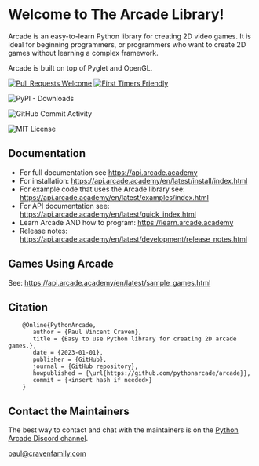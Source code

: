 # Welcome to The Arcade Library!

Arcade is an easy-to-learn Python library for creating 2D video games.
It is ideal for beginning programmers, or programmers who want to create
2D games without learning a complex framework.

Arcade is built on top of Pyglet and OpenGL.

[<img src="https://img.shields.io/badge/PRs-welcome-brightgreen.svg?style=flat" alt="Pull Requests Welcome">](http://makeapullrequest.com)
[<img src="https://img.shields.io/badge/first--timers--only-friendly-blue.svg" alt="First Timers Friendly">](http://www.firsttimersonly.com/)

![PyPI - Downloads](https://img.shields.io/pypi/dm/arcade)

![GitHub Commit Activity](https://img.shields.io/github/commit-activity/m/pythonarcade/arcade)

![MIT License](https://img.shields.io/pypi/l/arcade)

## Documentation

* For full documentation see https://api.arcade.academy
* For installation: https://api.arcade.academy/en/latest/install/index.html
* For example code that uses the Arcade library see: https://api.arcade.academy/en/latest/examples/index.html
* For API documentation see: https://api.arcade.academy/en/latest/quick_index.html
* Learn Arcade AND how to program: https://learn.arcade.academy
* Release notes: https://api.arcade.academy/en/latest/development/release_notes.html

## Games Using Arcade

See: https://api.arcade.academy/en/latest/sample_games.html

## Citation

```
    @Online{PythonArcade,
       author = {Paul Vincent Craven},
       title = {Easy to use Python library for creating 2D arcade games.},
       date = {2023-01-01},
       publisher = {GitHub},
       journal = {GitHub repository},
       howpublished = {\url{https://github.com/pythonarcade/arcade}},
       commit = {<insert hash if needed>}
    }
```

## Contact the Maintainers

The best way to contact and chat with the maintainers is on the
[Python Arcade Discord channel](https://discord.gg/ZjGDqMp).

paul@cravenfamily.com
